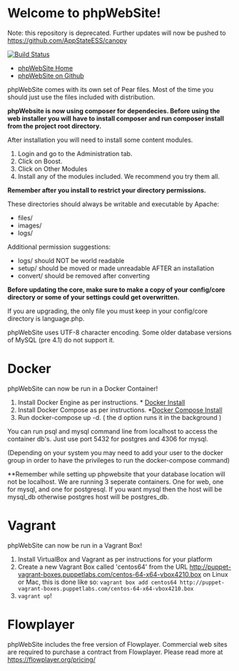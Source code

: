 Welcome to phpWebSite!
======================

Note: this repository is deprecated. Further updates will now be pushed to
https://github.com/AppStateESS/canopy

[![Build Status](https://travis-ci.org/AppStateESS/phpwebsite.png?branch=master)](https://travis-ci.org/AppStateESS/phpwebsite)

* [phpWebSite Home](https://phpwebsite.appstate.edu)
* [phpWebSite on Github](https://github.com/AppStateESS/phpwebsite)

phpWebSite comes with its own set of Pear files. Most of the time you
should just use the files included with distribution.

**phpWebsite is now using composer for dependecies. Before using the 
web installer you will have to install composer and run composer install
from the project root directory.**

After installation you will need to install some content modules.

1. Login and go to the Administration tab.
2. Click on Boost.
3. Click on Other Modules
4. Install any of the modules included. We recommend you try them all.

**Remember after you install to restrict your directory permissions.**

These directories should always be writable and executable by Apache:
* files/
* images/
* logs/

Additional permission suggestions:
* logs/     should NOT be world readable
* setup/    should be moved or made unreadable AFTER an installation
* convert/  should be removed after converting

**Before updating the core, make sure to make a copy of your
config/core directory or some of your settings could get
overwritten.**

If you are upgrading, the only file you must keep in your config/core
directory is language.php.

phpWebSite uses UTF-8 character encoding. Some older database versions
of MySQL (pre 4.1) do not support it.

Docker
======
phpWebSite can now be run in a Docker Container!

1. Install Docker Engine as per instructions. * [Docker Install](https://docs.docker.com/engine/installation/)
2. Install Docker Compose as per instructions. *[Docker Compose Install](https://docs.docker.com/compose/install/)
3. Run docker-compose up -d. ( the d option runs it in the background )

You can run psql and mysql command line from localhost to access the container db's. Just use port 5432 for postgres and 4306 for mysql.

(Depending on your system you may need to add your user to the docker group in order to have the privileges to run the docker-compose command)

**Remember while setting up phpwebsite that your database location will not be localhost. We are running 3 seperate containers. One for web, one for mysql, and one for postgresql. If you want mysql then the host will be mysql_db otherwise postgres host will be postgres_db.

Vagrant
=======
phpWebSite can now be run in a Vagrant Box!

1. Install VirtualBox and Vagrant as per instructions for your platform
2. Create a new Vagrant Box called 'centos64' from the URL
   http://puppet-vagrant-boxes.puppetlabs.com/centos-64-x64-vbox4210.box
   on Linux or Mac, this is done like so:
   ```vagrant box add centos64 http://puppet-vagrant-boxes.puppetlabs.com/centos-64-x64-vbox4210.box```
3. ```vagrant up```!

Flowplayer
==========
phpWebSite includes the free version of Flowplayer. Commercial web sites are required to purchase a contract from Flowplayer.
Please read more at https://flowplayer.org/pricing/
